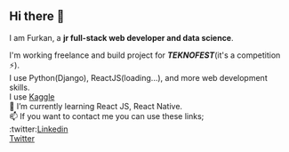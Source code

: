 ## Hi there 👋
I am Furkan, a **jr full-stack web developer and data science**. 
  
I'm working freelance and build project for ***TEKNOFEST***(it's a competition ⚡).  
I use Python(Django), ReactJS(loading...), and more web development skills.  
I use [Kaggle](https://www.kaggle.com/furkanportakal)  
💬 I’m currently learning React JS, React Native.   
📫 If you want to contact me you can use these links;    
:twitter:[Linkedin](https://www.linkedin.com/in/furkan-portakal)  
[Twitter](https://twitter.com/portiiiix)  
<!--
**FurkanPortakal/furkanportakal** is a ✨ _special_ ✨ repository because its `README.md` (this file) appears on your GitHub profile.

Here are some ideas to get you started:

- 🔭 I’m currently working on ...
- 🌱 I’m currently learning ...
- 👯 I’m looking to collaborate on ...
- 🤔 I’m looking for help with ...
- 💬 Ask me about ...
- 📫 How to reach me: ...
- 😄 Pronouns: ...
- ⚡ Fun fact: ...
-->
